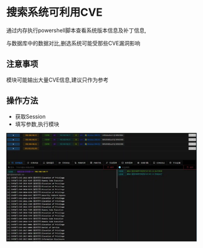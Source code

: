 # 搜索系统可利用CVE


通过内存执行powershell脚本查看系统版本信息及补丁信息,

与数据库中的数据对比,删选系统可能受那些CVE漏洞影响

## 注意事项
模块可能输出大量CVE信息,建议只作为参考

## 操作方法
+ 获取Session
+ 填写参数,执行模块

![](img\PrivilegeEscalation_ExploitationForPrivilegeEscalation_Windows\1.webp)


